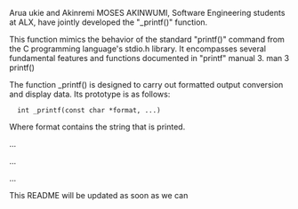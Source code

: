 Arua ukie and Akinremi MOSES AKINWUMI, Software Engineering students at ALX, have jointly developed the "_printf()" function.

This function mimics the behavior of the standard "printf()" command from the C programming language's stdio.h library. It encompasses several fundamental features and functions documented in "printf" manual 3. man 3 printf()

The function _printf() is designed to carry out formatted output conversion and display data. Its prototype is as follows:

	  int _printf(const char *format, ...)
Where format contains the string that is printed.

...

...

...

This README will be updated as soon as we can
